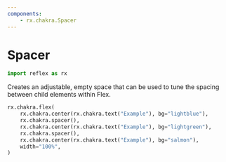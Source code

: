 ```yaml
---
components:
    - rx.chakra.Spacer
---
```


# Spacer

```python exec
import reflex as rx
```

Creates an adjustable, empty space that can be used to tune the spacing between child elements within Flex.

```python demo
rx.chakra.flex(
    rx.chakra.center(rx.chakra.text("Example"), bg="lightblue"),
    rx.chakra.spacer(),
    rx.chakra.center(rx.chakra.text("Example"), bg="lightgreen"),
    rx.chakra.spacer(),
    rx.chakra.center(rx.chakra.text("Example"), bg="salmon"),
    width="100%",
)
```

